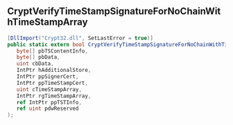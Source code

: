 ## CryptVerifyTimeStampSignatureForNoChainWithTimeStampArray

```csharp
[DllImport("Crypt32.dll", SetLastError = true)]
public static extern bool CryptVerifyTimeStampSignatureForNoChainWithTimeStampArray(
   byte[] pbTSContentInfo,
   byte[] pbData,
   uint cbData,
   IntPtr hAdditionalStore,
   IntPtr ppSignerCert,
   IntPtr ppTimeStampCert,
   uint cTimeStampArray,
   IntPtr rgTimeStampArray,
   ref IntPtr ppTSTInfo,
   ref uint pdwReserved
);
```

